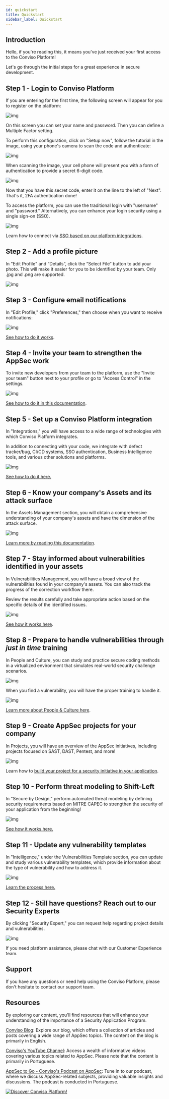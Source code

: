 ```yaml
---
id: quickstart
title: Quickstart
sidebar_label: Quickstart
---
```


## Introduction

Hello, if you're reading this, it means you've just received your first access to the Conviso Platform! 

Let's go through the initial steps for a great experience in secure development.

## Step 1 - Login to Conviso Platform
If you are entering for the first time, the following screen will appear for you to register on the platform:

<div style={{textAlign: 'center', maxWidth: '50%' }}>

![img](../../static/img/quickstart-img1.1.png)

</div>

On this screen you can set your name and password. Then you can define a Multiple Factor setting.

To perform this configuration, click on "Setup now", follow the tutorial in the image, using your phone's camera to scan the code and authenticate:

<div style={{textAlign: 'center', maxWidth: '50%' }}>

![img](../../static/img/quickstart-img1.2.png)

</div>

When scanning the image, your cell phone will present you with a form of authentication to provide a secret 6-digit code.

<div style={{textAlign: 'center', maxWidth: '30%' }}>

![img](../../static/img/quickstart-img1.3.png)

</div>

Now that you have this secret code, enter it on the line to the left of "Next". That's it, 2FA authentication done!


To access the platform, you can use the traditional login with "username" and "password."  Alternatively, you can enhance your login security using a single sign-on (SSO).

<div style={{textAlign: 'center', maxWidth: '90%'}}>

![img](../../static/img/quickstart-img1.png)

</div>

Learn how to connect via [SSO based on our platform integrations](/integrations/google.md).

## Step 2 - Add a profile picture
In "Edit Profile" and “Details”,   click the “Select File” button to add your photo. This will make it easier for you to be identified by your team. Only .jpg and .png are supported.

<div style={{textAlign: 'center', maxWidth: '80%' }}>

![img](../../static/img/quickstart-img2.png)

</div>


## Step 3 - Configure email notifications

In "Edit Profile," click "Preferences," then choose when you want to receive notifications:

<div style={{textAlign: 'center', maxWidth: '80%' }}>

![img](../../static/img/quickstart-img3.png)

</div>

[See how to do it works](/general/email_notifications.md).

## Step 4 - Invite your team to strengthen the AppSec work

To invite new developers from your team to the platform, use the "Invite your team" button next to your profile or go to "Access Control" in the settings. 

<div style={{textAlign: 'center'}}>

![img](../../static/img/quickstart-img4.png)

</div>


[See how to do it in this documentation](/general/user_management.md).

## Step 5 - Set up a Conviso Platform integration

In "Integrations," you will have access to a wide range of technologies with which Conviso Platform integrates.

In addition to connecting with your code, we integrate with defect tracker/bug, CI/CD systems, SSO authentication, Business Intelligence tools, and various other solutions and platforms.

<div style={{textAlign: 'center'}}>

![img](../../static/img/quickstart-img5.gif)

</div>

[See how to do it here.](/integrations/integrations_intro.md)

## Step 6 - Know your company's Assets and its attack surface

In the Assets Management section, you will obtain a comprehensive understanding of your company's assets and have the dimension of the attack surface. 

<div style={{textAlign: 'center'}}>

![img](../../static/img/quickstart-img6.png)

</div>

[Learn more by reading this documentation](/general/assets_management.md).

## Step 7 - Stay informed about vulnerabilities identified in your assets

In Vulnerabilities Management, you will have a broad view of the vulnerabilities found in your company's assets. You can also track the progress of the correction workflow there. 

Review the results carefully and take appropriate action based on the specific details of the identified issues.

<div style={{textAlign: 'center'}}>

![img](../../static/img/quickstart-img7.png)

</div>


[See how it works here](https://docs.convisoappsec.com/general/vulnerabilities_management).

## Step 8 - Prepare to handle vulnerabilities through *just in time* training

In People and Culture, you can study and practice secure coding methods in a virtualized environment that simulates real-world security challenge scenarios.

<div style={{textAlign: 'center'}}>

![img](../../static/img/quickstart-img8.png)

</div>

When you find a vulnerability, you will have the proper training to handle it. 


<div style={{textAlign: 'center'}}>

![img](../../static/img/quickstart-img9.png)

</div>


[Learn more about People & Culture here](/people-and-culture/overview.md).

## Step 9 - Create AppSec projects for your company

In Projects, you will have an overview of the AppSec initiatives, including projects focused on SAST, DAST, Pentest, and more!

<div style={{textAlign: 'center'}}>

![img](../../static/img/quickstart-img10.png)

</div>

Learn how to [build your project for a security initiative in your application](/general/projects_management.md).

## Step 10 - Perform threat modeling to Shift-Left

In "Secure by Design," perform automated threat modeling by defining security requirements based on MITRE CAPEC to strengthen the security of your application from the beginning! 

<div style={{textAlign: 'center'}}>

![img](../../static/img/quickstart-img11.png)

</div>

[See how it works here.](/secure-by-design/overview.md)

## Step 11 - Update any vulnerability templates

In "Intelligence," under the Vulnerabilities Template section, you can update and study various vulnerability templates, which provide information about the type of vulnerability and how to address it. 

<div style={{textAlign: 'center'}}>

![img](../../static/img/quickstart-img12.png)

</div>

[Learn the process here.](/general/vulnerabilities_templates.md)

## Step 12 - Still have questions? Reach out to our Security Experts

By clicking "Security Expert," you can request help regarding project details and vulnerabilities. 

<div style={{textAlign: 'center'}}>

![img](../../static/img/quickstart-img13.png)

</div>

If you need platform assistance, please chat with our Customer Experience team.

## Support

If you have any questions or need help using the Conviso Platform, please don't hesitate to contact our support team.

## Resources
By exploring our content, you'll find resources that will enhance your understanding of the importance of a Security Application Program.

[Conviso Blog](https://bit.ly/3JtXM8A): Explore our blog, which offers a collection of articles and posts covering a wide range of AppSec topics. The content on the blog is primarily in English.

[Conviso's YouTube Channel](https://bit.ly/3NIbbfM): Access a wealth of informative videos covering various topics related to AppSec. Please note that the content is primarily in Portuguese.

[AppSec to Go - Conviso's Podcast on AppSec](https://spoti.fi/43UJQwN): Tune in to our podcast, where we discuss AppSec-related subjects, providing valuable insights and discussions. The podcast is conducted in Portuguese.

[![Discover Conviso Platform!](https://no-cache.hubspot.com/cta/default/5613826/interactive-125788977029.png)](https://cta-service-cms2.hubspot.com/web-interactives/public/v1/track/redirect?encryptedPayload=AVxigLKtcWzoFbzpyImNNQsXC9S54LjJuklwM39zNd7hvSoR%2FVTX%2FXjNdqdcIIDaZwGiNwYii5hXwRR06puch8xINMyL3EXxTMuSG8Le9if9juV3u%2F%2BX%2FCKsCZN1tLpW39gGnNpiLedq%2BrrfmYxgh8G%2BTcRBEWaKasQ%3D&webInteractiveContentId=125788977029&portalId=5613826)